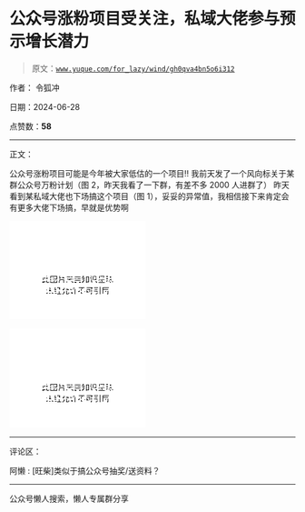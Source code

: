 # 公众号涨粉项目受关注，私域大佬参与预示增长潜力

> 原文：[`www.yuque.com/for_lazy/wind/gh0qva4bn5o6i312`](https://www.yuque.com/for_lazy/wind/gh0qva4bn5o6i312)

作者： 令狐冲

日期：2024-06-28

点赞数：**58**

* * *

正文：

公众号涨粉项目可能是今年被大家低估的一个项目‼️ 我前天发了一个风向标关于某群公众号万粉计划（图 2，昨天我看了一下群，有差不多 2000 人进群了）
昨天看到某私域大佬也下场搞这个项目（图 1），妥妥的异常值，我相信接下来肯定会有更多大佬下场搞，早就是优势啊

![](img/3c38a35418271a96a44778efdad2baa7.png "None")

![](img/bb02fc78c6acdbc48414523385c79d96.png "None")

* * *

评论区：

阿懒 : [旺柴]类似于搞公众号抽奖/送资料？

* * *

公众号懒人搜索，懒人专属群分享